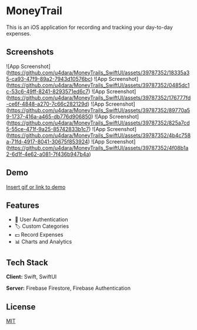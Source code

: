 
# MoneyTrail

This is an iOS application for recording and tracking your day-to-day expenses.


## Screenshots

![App Screenshot] (https://github.com/u4dara/MoneyTrails_SwiftUI/assets/39787352/18335a35-ca93-47f9-89a2-7943d10576bc)
![App Screenshot] (https://github.com/u4dara/MoneyTrails_SwiftUI/assets/39787352/0485dc1c-53c6-49ff-8241-8293571ed6c7)
![App Screenshot] (https://github.com/u4dara/MoneyTrails_SwiftUI/assets/39787352/176777fd-ce6f-4848-a270-7c66c282129d)
![App Screenshot] (https://github.com/u4dara/MoneyTrails_SwiftUI/assets/39787352/89770a59-1737-416a-a465-db776d906850)
![App Screenshot] (https://github.com/u4dara/MoneyTrails_SwiftUI/assets/39787352/825a7cd5-55ce-471f-9a25-85742833b1c7)
![App Screenshot] (https://github.com/u4dara/MoneyTrails_SwiftUI/assets/39787352/4b4c758a-71fd-4917-8041-30675f853924)
![App Screenshot] (https://github.com/u4dara/MoneyTrails_SwiftUI/assets/39787352/4f08b1a2-6d1f-4e62-a081-7f436b947b4a)

## Demo

[Insert gif or link to demo](https://github.com/u4dara/MoneyTrails_SwiftUI/assets/39787352/347cb2e1-1690-41ad-92e8-a503d6303f4a)


## Features

- 👨 User Authentication
- 🏷️ Custom Categories
- 💵 Record Expenses
- 📊 Charts and Analytics


## Tech Stack

**Client:** Swift, SwiftUI

**Server:** Firebase Firestore, Firebase Authentication


## License

[MIT](https://choosealicense.com/licenses/mit/)

